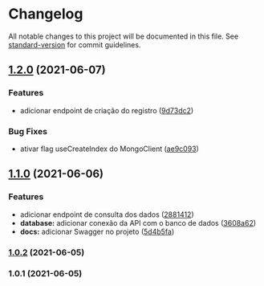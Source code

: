 # Changelog

All notable changes to this project will be documented in this file. See [standard-version](https://github.com/conventional-changelog/standard-version) for commit guidelines.

## [1.2.0](https://github.com/pedromdev/api-busca-registros/compare/v1.1.0...v1.2.0) (2021-06-07)


### Features

* adicionar endpoint de criação do registro ([9d73dc2](https://github.com/pedromdev/api-busca-registros/commit/9d73dc2dfaa1ed9ca5446d6084b08438cc73f8a4))


### Bug Fixes

* ativar flag useCreateIndex do MongoClient ([ae9c093](https://github.com/pedromdev/api-busca-registros/commit/ae9c09321394ad7055adec9743b2c1d31f0562bc))

## [1.1.0](https://github.com/pedromdev/api-busca-registros/compare/v1.0.2...v1.1.0) (2021-06-06)


### Features

* adicionar endpoint de consulta dos dados ([2881412](https://github.com/pedromdev/api-busca-registros/commit/28814120ac8f4e452c41562671e3d9ea3bb64e4b))
* **database:** adicionar conexão da API com o banco de dados ([3608a62](https://github.com/pedromdev/api-busca-registros/commit/3608a62397feef66c32892c7c696558ba005988c))
* **docs:** adicionar Swagger no projeto ([5d4b5fa](https://github.com/pedromdev/api-busca-registros/commit/5d4b5fa5c3f2b4d803410b690d685946088fd38a))

### [1.0.2](https://github.com/pedromdev/api-busca-registros/compare/v1.0.1...v1.0.2) (2021-06-05)

### 1.0.1 (2021-06-05)
